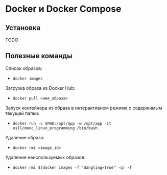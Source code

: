 Docker и Docker Compose
=======================

Установка
---------

TODO

Полезные команды
----------------

Список образов:
- `docker images`

Загрузка образа из Docker Hub:
- `docker pull <имя_образа>`

Запуск контейнера из образа в интерактивном режиме с содержимым текущей папки:
- `docker run -v $PWD:/opt/app -w /opt/app -it osll/mooc_linux_programming /bin/bash`

Удаление образа:
- `docker rmi <image_id>`

Удаление неиспользуемых образов:
- `docker rmi $(docker images -f "dangling=true" -q) -f`
